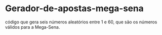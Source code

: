 # Gerador-de-apostas-mega-sena
código que gera seis números aleatórios entre 1 e 60, que são os números válidos para a Mega-Sena.

